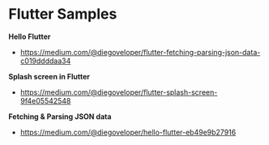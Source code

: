 # Flutter Samples

  
**Hello Flutter**
- https://medium.com/@diegoveloper/flutter-fetching-parsing-json-data-c019ddddaa34

  

**Splash screen in Flutter**
- https://medium.com/@diegoveloper/flutter-splash-screen-9f4e05542548

  

**Fetching & Parsing JSON data**
- https://medium.com/@diegoveloper/hello-flutter-eb49e9b27916